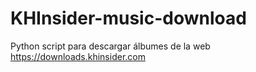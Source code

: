 # KHInsider-music-download
Python script para descargar álbumes de la web https://downloads.khinsider.com
